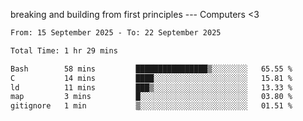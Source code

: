 breaking and building from first principles --- Computers <3

<!--START_SECTION:waka-->

```txt
From: 15 September 2025 - To: 22 September 2025

Total Time: 1 hr 29 mins

Bash        58 mins         ████████████████▒░░░░░░░░   65.55 %
C           14 mins         ████░░░░░░░░░░░░░░░░░░░░░   15.81 %
ld          11 mins         ███▒░░░░░░░░░░░░░░░░░░░░░   13.33 %
map         3 mins          █░░░░░░░░░░░░░░░░░░░░░░░░   03.80 %
gitignore   1 min           ▒░░░░░░░░░░░░░░░░░░░░░░░░   01.51 %
```

<!--END_SECTION:waka-->

